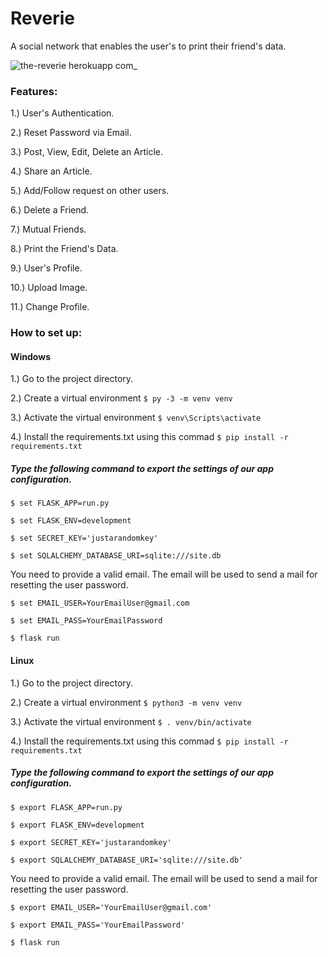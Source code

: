 # Reverie
A social network that enables the user's to print their friend's data.

![the-reverie herokuapp com_](https://user-images.githubusercontent.com/37885860/77821611-99211700-7126-11ea-893f-28e870cd34e5.png)

### Features:
1.) User's Authentication.

2.) Reset Password via Email.

3.) Post, View, Edit, Delete an Article.

4.) Share an Article.

5.) Add/Follow request on other users.

6.) Delete a Friend.

7.) Mutual Friends.

8.) Print the Friend's Data.

9.) User's Profile.

10.) Upload Image.

11.) Change Profile.

### How to set up:

#### Windows
1.) Go to the project directory.

2.) Create a virtual environment 
`$ py -3 -m venv venv`

3.) Activate the virtual environment
`$ venv\Scripts\activate`

4.) Install the requirements.txt using this commad `$ pip install -r requirements.txt`

##### Type the following command to export the settings of our app configuration.

`$ set FLASK_APP=run.py`

`$ set FLASK_ENV=development`

`$ set SECRET_KEY='justarandomkey'`

`$ set SQLALCHEMY_DATABASE_URI=sqlite:///site.db`

You need to provide a valid email. The email will be used to send a mail for resetting the user password.

`$ set EMAIL_USER=YourEmailUser@gmail.com`

`$ set EMAIL_PASS=YourEmailPassword`

`$ flask run`



#### Linux
1.) Go to the project directory.

2.) Create a virtual environment 
`$ python3 -m venv venv`

3.) Activate the virtual environment
`$ . venv/bin/activate`

4.) Install the requirements.txt using this commad `$ pip install -r requirements.txt`

##### Type the following command to export the settings of our app configuration.

`$ export FLASK_APP=run.py`

`$ export FLASK_ENV=development`

`$ export SECRET_KEY='justarandomkey'`

`$ export SQLALCHEMY_DATABASE_URI='sqlite:///site.db'`

You need to provide a valid email. The email will be used to send a mail for resetting the user password.

`$ export EMAIL_USER='YourEmailUser@gmail.com'`

`$ export EMAIL_PASS='YourEmailPassword'`

`$ flask run`
